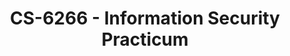 ---
layout: course
title: CS-6266 - Information Security Practicum
aliases: 
course_id: CS-6266
permalink: /CS-6266/
avg_difficulty: 0
avg_rating: 0
avg_workload: 0
course_number: 6266
---